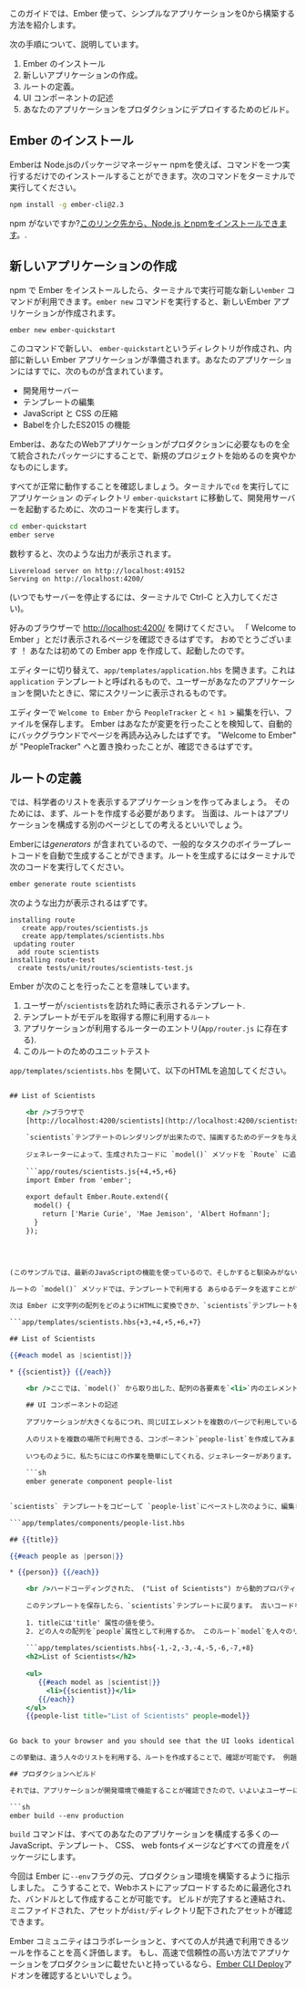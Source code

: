 このガイドでは、Ember 使って、シンプルなアプリケーションを0から構築する方法を紹介します。

次の手順について、説明しています。

  1. Ember のインストール
  2. 新しいアプリケーションの作成。
  3. ルートの定義。
  4. UI コンポーネントの記述
  5. あなたのアプリケーションをプロダクションにデプロイするためのビルド。

## Ember のインストール

Emberは Node.jsのパッケージマネージャー npmを使えば、コマンドを一つ実行するだけでのインストールすることができます。次のコマンドをターミナルで実行してください。

```sh
npm install -g ember-cli@2.3
```

npm がないですか?[このリンク先から、Node.js とnpmをインストールできます](https://docs.npmjs.com/getting-started/installing-node)。.

## 新しいアプリケーションの作成

npm で Ember をインストールしたら、ターミナルで実行可能な新しい`ember` コマンドが利用できます。`ember new` コマンドを実行すると、新しいEmber アプリケーションが作成されます。

```sh
ember new ember-quickstart
```

このコマンドで新しい、 `ember-quickstart`というディレクトリが作成され、内部に新しい Ember アプリケーションが準備されます。あなたのアプリケーションにはすでに、次のものが含まれています。

* 開発用サーバー
* テンプレートの編集
* JavaScript と CSS の圧縮
* Babelを介したES2015 の機能

Emberは、あなたのWebアプリケーションがプロダクションに必要なものを全て統合されたパッケージにすることで、新規のプロジェクトを始めるのを爽やかなものにします。

すべてが正常に動作することを確認しましょう。ターミナルで`cd` を実行してにアプリケーション のディレクトリ `ember-quickstart` に移動して、開発用サーバーを起動するために、次のコードを実行します。

```sh
cd ember-quickstart
ember serve
```

数秒すると、次のような出力が表示されます。

```text
Livereload server on http://localhost:49152
Serving on http://localhost:4200/
```

(いつでもサーバーを停止するには、ターミナルで Ctrl-C と入力してください)。

好みのブラウザーで [http://localhost:4200/](http://localhost:4200) を開けてください。 「 Welcome to Ember 」とだけ表示されるページを確認できるはずです。 おめでとうございます ！ あなたは初めての Ember app を作成して、起動したのです。

エディターに切り替えて、`app/templates/application.hbs` を開きます。これは `application` テンプレートと呼ばれるもので、ユーザーがあなたのアプリケーションを開いたときに、常にスクリーンに表示されるものです。

エディターで `Welcome to Ember` から `PeopleTracker` と `< h1 >` 編集を行い、ファイルを保存します。 Ember はあなたが変更を行ったことを検知して、自動的にバックグラウンドでページを再読み込みしたはずです。 "Welcome to Ember" が "PeopleTracker" へと置き換わったことが、確認できるはずです。

## ルートの定義

では、科学者のリストを表示するアプリケーションを作ってみましょう。 そのためには、まず、ルートを作成する必要があります。 当面は、ルートはアプリケーションを構成する別のページとしての考えるといいでしょう。

Emberには*generators* が含まれているので、一般的なタスクのボイラープレートコードを自動で生成することができます。ルートを生成するにはターミナルで次のコードを実行してください。

```sh
ember generate route scientists
```

次のような出力が表示されるはずです。

```text
installing route
   create app/routes/scientists.js
   create app/templates/scientists.hbs
 updating router 
  add route scientists 
installing route-test 
  create tests/unit/routes/scientists-test.js
```

Ember が次のことを行ったことを意味しています。

  1. ユーザーが`/scientists`を訪れた時に表示されるテンプレート.
  2. テンプレートがモデルを取得する際に利用する`ルート`
  3. アプリケーションが利用するルーターのエントリ(`App/router.js` に存在する).
  4. このルートのためのユニットテスト

`app/templates/scientists.hbs` を開いて、以下のHTMLを追加してください。

```app/templates/scientists.hbs 

## List of Scientists

    <br />ブラウザで
    [http://localhost:4200/scientists](http://localhost:4200/scientists) を開けてください。 `application.hbs`の`<h1>`直下に、`scientists.hbs`テンプレートに追加した、`<h2>`が確認できるはずです。
    
    `scientists`テンプテートのレンダリングが出来たので、描画するためのデータを与えましょう。 そのために、`app/routes/scientists.js`を編集してルートのための_model_を特定します。
    
    ジェネレーターによって、生成されたコードに `model()` メソッドを `Route` に追加します。
    
    ```app/routes/scientists.js{+4,+5,+6}
    import Ember from 'ember';
    
    export default Ember.Route.extend({
      model() {
        return ['Marie Curie', 'Mae Jemison', 'Albert Hofmann'];
      }
    });
    
    
    

(このサンプルでは、最新のJavaScriptの機能を使っているので、そしかすると馴染みがないかもしれません、 [JavaScript の最新の機能の概要](https://ponyfoo.com/articles/es6) からもっと情報を得ることができます。.)

ルートの `model()` メソッドでは、テンプレートで利用する あらゆるデータを返すことができます。 非同期でデータを取得したい場合`model()` メソッドは、[JavaScript Promises](https://developer.mozilla.org/en-US/docs/Web/JavaScript/Reference/Global_Objects/Promise)をサポートするあらゆるライブラリーを利用することが可能です。.

次は Ember に文字列の配列をどのようにHTMLに変換できか、`scientists`テンプレートを開いて、Handlebarsコードを追加することで、配列をを出力できるよう指示しましょう。

```app/templates/scientists.hbs{+3,+4,+5,+6,+7} 

## List of Scientists

{{#each model as |scientist|}} 

* {{scientist}} {{/each}} 

    <br />ここでは、`model()` から取り出した、配列の各要素を`<li>`内のエレメントとして、出力するために`each`ヘルバーを使っています。
    
    ## UI コンポーネントの記述
    
    アプリケーションが大きくなるにつれ、同じUIエレメントを複数のパージで利用していることに気がつくでしょう ( あるいは、同一のページで複数回使っているということもあるでしょう)、Ember は再利用可能なコンポーネントにリファクタリングすることを、簡単にしています。
    
    人のリストを複数の場所で利用できる、コンポーネント`people-list`を作成してみましょう。
    
    いつものように、私たちにはこの作業を簡単にしてくれる、ジェネレーターがあります。 次のように入力して、新しいコンポーネントを作ります。
    
    ```sh 
    ember generate component people-list
    

`scientists` テンプレートをコピーして `people-list`にペーストし次のように、編集します。

```app/templates/components/people-list.hbs 

## {{title}}

{{#each people as |person|}} 

* {{person}} {{/each}} 

    <br />ハードコーディングされた、 ("List of Scientists") から動的プロパティ (`{{title}}`) に変更していることに注意してください。 また、それまで利用していた`scientist`をもっと一般化された、`person`に名称を変更しています。
    
    このテンプレートを保存したら、`scientists`テンプレートに戻ります。 古いコードを全て、新しくコンポーネント化したコードと置き換えます。 コンポーネントはHTMLタグのように見えるが、ブラケット(`<tag>`) の代わりに、(`{{component}}`)のように二重の中括弧-ダブルカリーブレースを利用している。 コンポーネントに次の指示を与える。
    
    1. titleには'title' 属性の値を使う。
    2. どの人々の配列を`people`属性として利用するか。 このルート`model`を人々のリストとして提供します。
    
    ```app/templates/scientists.hbs{-1,-2,-3,-4,-5,-6,-7,+8} 
    <h2>List of Scientists</h2> 
    
    <ul>
       {{#each model as |scientist|}}
         <li>{{scientist}}</li>
       {{/each}} 
    </ul> 
    {{people-list title="List of Scientists" people=model}}
    

Go back to your browser and you should see that the UI looks identical. The only difference is that now we've componentized our list into a version that's more reusable and more maintainable.

この挙動は、違う人々のリストを利用する、ルートを作成することで、確認が可能です。 例題として、著名なプログラマを表示する`programmers`ルートを作成することができます。 `people-list`コンポーネントを利用することで、例題をほぼコードを書かずに解くことができるでしょう。

## プロダクションへビルド

それでは、アプリケーションが開発環境で機能することが確認できたので、いよいよユーザーに向けて、デプロイする時がきました。そのためには次のコマンドを実行してください。

```sh
ember build --env production
```

`build` コマンドは、すべてのあなたのアプリケーションを構成する多くの&mdash;JavaScript、テンプレート、 CSS、 web fontsイメージなどすべての資産をパッケージにします。

今回は Ember に`--env`フラグの元、プロダクション環境を構築するように指示しました。 こうすることで、Webホストにアップロードするために最適化された、バンドルとして作成することが可能です。 ビルドが完了すると連結され、ミニファイドされた、アセットが`dist/`ディレクトリ配下されたアセットが確認できます。

Ember コミュニティはコラボレーションと、すべての人が共通で利用できるツールを作ることを高く評価します。 もし、高速で信頼性の高い方法でアプリケーションをプロダクションに載せたいと持っているなら、[Ember CLI Deploy](http://ember-cli.github.io/ember-cli-deploy/)アドオンを確認するといいでしょう。